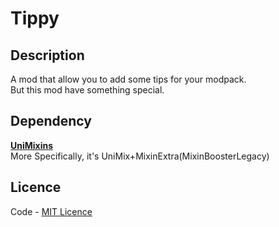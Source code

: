 # Tippy

## Description

A mod that allow you to add some tips for your modpack.   
But this mod have something special.

## Dependency

__[UniMixins](https://github.com/LegacyModdingMC/UniMixins)__    
More Specifically, it's UniMix+MixinExtra(MixinBoosterLegacy)

## Licence

Code - [MIT Licence](LICENSE)
